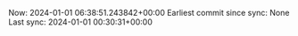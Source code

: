 Now: 2024-01-01 06:38:51.243842+00:00 Earliest commit since sync: None Last sync: 2024-01-01 00:30:31+00:00
